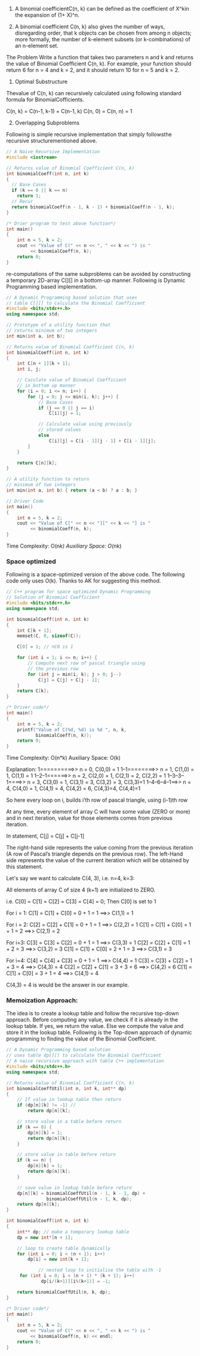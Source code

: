 
1) A binomial coefficientC(n, k) can be defined as the coefficient of X^kin the expansion of (1+ X)^n.

2) A binomial coefficient C(n, k) also gives the number of ways, disregarding order, that k objects can be chosen from among n objects; more formally, the number of k-element subsets (or k-combinations) of an n-element set.

The Problem
Write a function that takes two parameters n and k and returns the value of Binomial Coefficient C(n, k). For example, your function should return 6 for n = 4 and k = 2, and it should return 10 for n = 5 and k = 2.

1) Optimal Substructure

Thevalue of C(n, k) can recursively calculated using following standard formula for BinomialCofficients.

C(n, k) = C(n-1, k-1) + C(n-1, k)
C(n, 0) = C(n, n) = 1

2) Overlapping Subproblems

Following is simple recursive implementation that simply followsthe recursive structurementioned above.

```cpp
// A Naive Recursive Implementation
#include <iostream>

// Returns value of Binomial Coefficient C(n, k)
int binomialCoeff(int n, int k)
{
  // Base Cases
  if (k == 0 || k == n)
    return 1;
  // Recur
  return binomialCoeff(n - 1, k - 1) + binomialCoeff(n - 1, k);
}

/* Drier program to test above function*/
int main()
{
    int n = 5, k = 2;
    cout << "Value of C(" << n << ", " << k << ") is "
         << binomialCoeff(n, k);
    return 0;
}
```


re-computations of the same subproblems can be avoided by constructing a temporary 2D-array C[][] in a bottom-up manner. Following is Dynamic Programming based implementation.
```cpp
// A Dynamic Programming based solution that uses
// table C[][] to calculate the Binomial Coefficient
#include <bits/stdc++.h>
using namespace std;

// Prototype of a utility function that
// returns minimum of two integers
int min(int a, int b);

// Returns value of Binomial Coefficient C(n, k)
int binomialCoeff(int n, int k)
{
    int C[n + 1][k + 1];
    int i, j;

    // Caculate value of Binomial Coefficient
    // in bottom up manner
    for (i = 0; i <= n; i++) {
        for (j = 0; j <= min(i, k); j++) {
            // Base Cases
            if (j == 0 || j == i)
                C[i][j] = 1;

            // Calculate value using previously
            // stored values
            else
                C[i][j] = C[i - 1][j - 1] + C[i - 1][j];
        }
    }

    return C[n][k];
}

// A utility function to return
// minimum of two integers
int min(int a, int b) { return (a < b) ? a : b; }

// Driver Code
int main()
{
    int n = 5, k = 2;
    cout << "Value of C[" << n << "][" << k << "] is "
         << binomialCoeff(n, k);
}
```
Time Complexity: O(n*k)
Auxiliary Space: O(n*k)



### Space optimized
Following is a space-optimized version of the above code. The following code only uses O(k). Thanks to AK for suggesting this method.

```cpp
// C++ program for space optimized Dynamic Programming
// Solution of Binomial Coefficient
#include <bits/stdc++.h>
using namespace std;

int binomialCoeff(int n, int k)
{
    int C[k + 1];
    memset(C, 0, sizeof(C));

    C[0] = 1; // nC0 is 1

    for (int i = 1; i <= n; i++) {
        // Compute next row of pascal triangle using
        // the previous row
        for (int j = min(i, k); j > 0; j--)
            C[j] = C[j] + C[j - 1];
    }
    return C[k];
}

/* Driver code*/
int main()
{
    int n = 5, k = 2;
    printf("Value of C(%d, %d) is %d ", n, k,
           binomialCoeff(n, k));
    return 0;
}
```


Time Complexity: O(n*k)
Auxiliary Space: O(k)

Explanation:
1==========>> n = 0, C(0,0) = 1
1–1========>> n = 1, C(1,0) = 1, C(1,1) = 1
1–2–1======>> n = 2, C(2,0) = 1, C(2,1) = 2, C(2,2) = 1
1–3–3–1====>> n = 3, C(3,0) = 1, C(3,1) = 3, C(3,2) = 3, C(3,3)=1
1–4–6–4–1==>> n = 4, C(4,0) = 1, C(4,1) = 4, C(4,2) = 6, C(4,3)=4, C(4,4)=1

So here every loop on i, builds i’th row of pascal triangle, using (i-1)th row

At any time, every element of array C will have some value (ZERO or more) and in next iteration, value for those elements comes from previous iteration.

In statement,  C[j] = C[j] + C[j-1]

The right-hand side represents the value coming from the previous iteration (A row of Pascal’s triangle depends on the previous row). The left-Hand side represents the value of the current iteration which will be obtained by this statement.

Let's say we want to calculate C(4, 3),
i.e. n=4, k=3:

All elements of array C of size 4 (k+1) are
initialized to ZERO.

i.e. C[0] = C[1] = C[2] = C[3] = C[4] = 0;
Then C[0] is set to 1

For i = 1:
C[1] = C[1] + C[0] = 0 + 1 = 1 ==>> C(1,1) = 1

For i = 2:
C[2] = C[2] + C[1] = 0 + 1 = 1 ==>> C(2,2) = 1
C[1] = C[1] + C[0] = 1 + 1 = 2 ==>> C(2,1) = 2

For i=3:
C[3] = C[3] + C[2] = 0 + 1 = 1 ==>> C(3,3) = 1
C[2] = C[2] + C[1] = 1 + 2 = 3 ==>> C(3,2) = 3
C[1] = C[1] + C[0] = 2 + 1 = 3 ==>> C(3,1) = 3

For i=4:
C[4] = C[4] + C[3] = 0 + 1 = 1 ==>> C(4,4) = 1
C[3] = C[3] + C[2] = 1 + 3 = 4 ==>> C(4,3) = 4
C[2] = C[2] + C[1] = 3 + 3 = 6 ==>> C(4,2) = 6
C[1] = C[1] + C[0] = 3 + 1 = 4 ==>> C(4,1) = 4

C(4,3) = 4 is would be the answer in our example.


### Memoization Approach:

The idea is to create a lookup table and follow the recursive top-down approach. Before computing any value, we check if it is already in the lookup table. If yes, we return the value. Else we compute the value and store it in the lookup table. Following is the Top-down approach of dynamic programming to finding the value of the Binomial Coefficient.

```cpp
// A Dynamic Programming based solution
// uses table dp[][] to calculate the Binomial Coefficient
// A naive recursive approach with table C++ implementation
#include <bits/stdc++.h>
using namespace std;

// Returns value of Binomial Coefficient C(n, k)
int binomialCoeffUtil(int n, int k, int** dp)
{
    // If value in lookup table then return
    if (dp[n][k] != -1) //    
        return dp[n][k];

    // store value in a table before return
    if (k == 0) {
        dp[n][k] = 1;
        return dp[n][k];
    }

    // store value in table before return
    if (k == n) {
        dp[n][k] = 1;
        return dp[n][k];
    }

    // save value in lookup table before return
    dp[n][k] = binomialCoeffUtil(n - 1, k - 1, dp) +
               binomialCoeffUtil(n - 1, k, dp);
    return dp[n][k];
}

int binomialCoeff(int n, int k)
{
    int** dp; // make a temporary lookup table
    dp = new int*[n + 1];

    // loop to create table dynamically
    for (int i = 0; i < (n + 1); i++)
        dp[i] = new int[k + 1];

			// nested loop to initialise the table with -1
     for (int i = 0; i < (n + 1) * (k + 1); i++)
             dp[i/(k+1)][i%(k+1)] = -1;

    return binomialCoeffUtil(n, k, dp);
}

/* Driver code*/
int main()
{
    int n = 5, k = 2;
    cout << "Value of C(" << n << ", " << k << ") is "
         << binomialCoeff(n, k) << endl;
    return 0;
}
```
